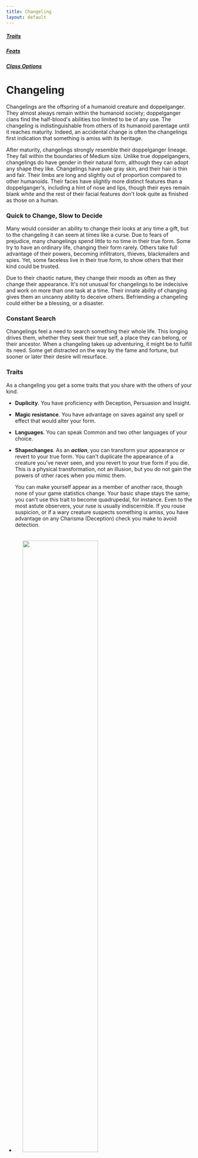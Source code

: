 ```yaml
---
title: Changeling
layout: default
---
```


<div class="toc" markdown="1">

##### <a href="#internal-Traits">Traits</a><br/>
##### <a href="#internal-Feats">Feats</a><br/>
##### <a href="#internal-ClassOptions">Class Options</a>

</div>


# Changeling
Changelings are the offspring of a humanoid creature and doppelganger. They almost always remain within the humanoid society; doppelganger clans find the half-blood's abilities too limited to be of any use. The changeling is indistinguishable from others of its humanoid parentage until it reaches maturity. Indeed, an accidental change is often the changelings first indication that something is amiss with its heritage.

After maturity, changelings strongly resemble their doppelganger lineage. They fall within the boundaries of Medium size. Unlike true doppelgangers, changelings do have gender in their natural form, although they can adopt any shape they like. Changelings have pale gray skin, and their hair is thin and fair. Their limbs are long and slightly out of proportion compared to other humanoids. Their faces have slightly more distinct features than a doppelganger's, including a hint of nose and lips, though their eyes remain blank white and the rest of their facial features don't look quite as finished as those on a human.

### Quick to Change, Slow to Decide
Many would consider an ability to change their looks at any time a gift, but to the changeling it can seem at times like a curse. Due to fears of prejudice, many changelings spend little to no time in their true form. Some try to have an ordinary life, changing their form rarely. Others take full advantage of their powers, becoming infiltrators, thieves, blackmailers and spies. Yet, some faceless live in their true form, to show others that their kind could be trusted.

Due to their chaotic nature, they change their moods as often as they change their appearance. It's not unusual for changelings to be indecisive and work on more than one task at a time. Their innate ability of changing gives them an uncanny ability to deceive others. Befriending a changeling could either be a blessing, or a disaster.

### Constant Search
Changelings feel a need to search something their whole life. This longing drives them, whether they seek their true self, a place they can belong, or their ancestor. When a changeling takes up adventuring, it might be to fulfill its need. Some get distracted on the way by the fame and fortune, but sooner or later their desire will resurface.


<h3><a class="internal-link" name="internal-Traits">Traits</a></h3>

As a changeling you get a some traits that you share with the others of your kind.

<div class="columnstwo">

- **Duplicity**. You have proficiency with Deception, Persuasion and Insight.

- **Magic resistance**. You have advantage on saves against any spell or effect that would alter your form.

- **Languages**. You can speak Common and two other languages of your choice.

- **Shapechanges**. As an ***action***, you can transform your appearance or revert to your true form. You can't duplicate the appearance of a creature you've never seen, and you revert to your true form if you die. This is a physical transformation, not an illusion, but you do not gain the powers of other races when you mimic them.

  You can make yourself appear as a member of another race, though none of your game statistics change. Your basic shape stays the same; you can't use this trait to become quadrupedal, for instance. Even to the most astute observers, your ruse is usually indiscernible. If you rouse suspicion, or if a wary creature suspects something is amiss, you have advantage on any Charisma (Deception) check you make to avoid detection.

- <img src='http://klubbsaga2015.wdfiles.com/local--files/changeling/Changelings%2004a%20(eberron%20type).png' style='width:65%;padding:20px' />

</div>

<h3><a class="internal-link" name="internal-Feats">Feats</a></h3>

The following feats are exclusive to changelings.

<div class="columnstwo">

-   <div class="feat">

    ## Beastly Forms
    With enough training, your ability to change form has improved so well that you can now take forms of beasts.

    You can now use your Shapechanger trait to turn into a beast that you have seen, of a similar size and shape as you. While you are transformed into a beast, your AC is replaced by the beast's AC and you lose your ability to speak. Other than that, your statistics do not change.

    If the creature you are transformed into has a swimming or climbing speed, you gain that speed. If it has a swimming or climbing speed that's higher than your movement speed, you only gain that speed equal to your movement speed.

    While transformed into a creature with horns, claws or other natural weapons, you have natural weapons, which you are proficient with. If you hit with them, you deal slashing damage equal to 1d6 + your Strength modifier.

    </div>

-   <div class="feat">

    ## Defensive Shift
    You can use your shapeshifting to harden your skin to better protect yourself against physical assault.

    Your **Constitution** score increases by 1.

    When you take non-magical bludgeoning, piercing or slashing damage, you can use your ***reaction*** to gain resistance to that damage type. This resistance lasts until the start of your next turn and applies to the triggering damage. You can use this feature a number of times equal to your Constitution modifier, and regain all uses after a short rest.

    </div>

-   <div class="feat">

    ## Malleable Form
    You have a finer degree of control over your shapeshifting.

    Increase your **Dexterity** score by 1.

    As an ***action*** you can change your skin tones to match those of your surroundings giving you advantage on Stealth checks in that terrain.

    You can increase the flexibility of your joints granting you advantage on Acrobatics checks to get out of or avoid grapples.

    </div>

-   <div class="feat">

    ## Truly Eldritch
    You have truly embrace your aberrant heritage. Your true form is improved, granting you the following benefits:

    Increase your **Charisma** score by 1.

    You gain advantage on saving throws to avoid being charmed or frightened.

    You have advantage on checks and saving throws to resist both magical and nonmagical effects that detect your thoughts, emotions or compel you to tell truth. Additionally, you can present false thoughts, emotions, or lies as if you are being truthful by making a Charisma (Deception) check contested by the creature's Wisdom (Insight) check.

    You can cast *detect thoughts* and *Nystul's magic aura* once without expending a spell slot. You regain the ability to cast both spells in this way when you finish a long rest. Charisma is your spellcasting ability for these spells. You can cast them without requiring components, but effects of Nystul's magic aura can't become permanent if it's casted this way for 30 days.

    While you are in your true form, you can cast *nondetection* on yourself without expending a spell slot, requiring no spell components. When you cast the spell this way, it ends immediately if you are no longer in your true form, whether by using your Shapechanger trait, or when you are transformed. You regain the ability to cast the spell in this way when you finish a long rest. Charisma is your spellcasting ability for this spell.

    </div>

</div>


<h3><a class="internal-link" name="internal-ClassOptions">Class Options</a></h3>

Psychologically a changeling is very similar to a human, and have the same class options as humans with the following addition:

<div class="columnstwo">

- #### Barbarian
    A changeling barbarian has access to the <a href="../Classes/barbarian.html#internal-skinchanger">Path of the Skinchanger</a>.

    <hr class="dividerinfolk">

</div>
